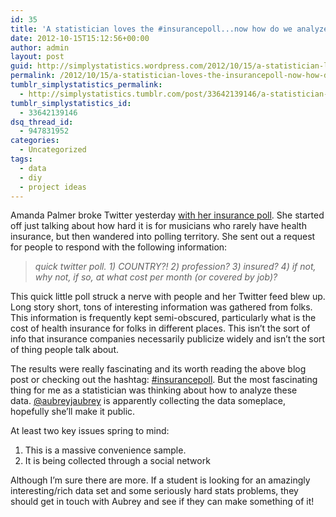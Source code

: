 ```yaml
---
id: 35
title: 'A statistician loves the #insurancepoll...now how do we analyze it?'
date: 2012-10-15T15:12:56+00:00
author: admin
layout: post
guid: http://simplystatistics.wordpress.com/2012/10/15/a-statistician-loves-the-insurancepoll-now-how-do-we
permalink: /2012/10/15/a-statistician-loves-the-insurancepoll-now-how-do-we/
tumblr_simplystatistics_permalink:
  - http://simplystatistics.tumblr.com/post/33642139146/a-statistician-loves-the-insurancepoll-now-how-do-we
tumblr_simplystatistics_id:
  - 33642139146
dsq_thread_id:
  - 947831952
categories:
  - Uncategorized
tags:
  - data
  - diy
  - project ideas
---
```

Amanda Palmer broke Twitter yesterday <a href="http://www.amandapalmer.net/blog/20121015/" target="_blank">with her insurance poll</a>. She started off just talking about how hard it is for musicians who rarely have health insurance, but then wandered into polling territory. She sent out a request for people to respond with the following information:

> _quick twitter poll. 1) COUNTRY?! 2) profession? 3) insured? 4) if not, why not, if so, at what cost per month (or covered by job)?_

This quick little poll struck a nerve with people and her Twitter feed blew up. Long story short, tons of interesting information was gathered from folks. This information is frequently kept semi-obscured, particularly what is the cost of health insurance for folks in different places. This isn&#8217;t the sort of info that insurance companies necessarily publicize widely and isn&#8217;t the sort of thing people talk about. 

The results were really fascinating and its worth reading the above blog post or checking out the hashtag: <a href="https://twitter.com/search/realtime?q=%23insurancepoll&src=typd" target="_blank">#insurancepoll</a>. But the most fascinating thing for me as a statistician was thinking about how to analyze these data. <a href="https://twitter.com/aubreyjaubrey" target="_blank">@<span>aubreyjaubrey</span></a> is apparently collecting the data someplace, hopefully she&#8217;ll make it public. 

At least two key issues spring to mind:

  1. This is a massive convenience sample. 
  2. It is being collected through a social network

Although I&#8217;m sure there are more. If a student is looking for an amazingly interesting/rich data set and some seriously hard stats problems, they should get in touch with Aubrey and see if they can make something of it!